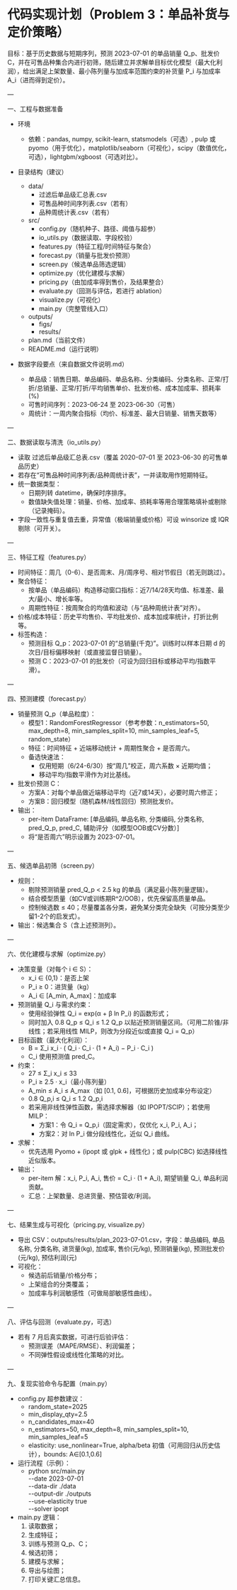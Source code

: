 # 代码实现计划（Problem 3：单品补货与定价策略）

目标：基于历史数据与短期序列，预测 2023-07-01 的单品销量 Q_p、批发价 C，并在可售品种集合内进行初筛，随后建立并求解单目标优化模型（最大化利润），给出满足上架数量、最小陈列量与加成率范围约束的补货量 P_i 与加成率 A_i（进而得到定价）。

—

一、工程与数据准备

- 环境
  
  - 依赖：pandas, numpy, scikit-learn, statsmodels（可选）, pulp 或 pyomo（用于优化），matplotlib/seaborn（可视化），scipy（数值优化，可选），lightgbm/xgboost（可选对比）。
- 目录结构（建议）
  - data/
    - 过滤后单品级汇总表.csv
    - 可售品种时间序列表.csv（若有）
    - 品种周统计表.csv（若有）
  - src/
    - config.py（随机种子、路径、阈值与超参）
    - io_utils.py（数据读取、字段校验）
    - features.py（特征工程/时间特征与聚合）
    - forecast.py（销量与批发价预测）
    - screen.py（候选单品筛选逻辑）
    - optimize.py（优化建模与求解）
    - pricing.py（由加成率得到售价，及结果整合）
    - evaluate.py（回测与评估，若进行 ablation）
    - visualize.py（可视化）
    - main.py（完整管线入口）
  - outputs/
    - figs/
    - results/
  - plan.md（当前文件）
  - README.md（运行说明）

- 数据字段要点（来自数据文件说明.md）
  - 单品级：销售日期、单品编码、单品名称、分类编码、分类名称、正常/打折/总销量、正常/打折/平均销售单价、批发价格、成本加成率、损耗率(%)
  - 可售时间序列：2023-06-24 至 2023-06-30（可售）
  - 周统计：一周内聚合指标（均价、标准差、最大日销量、销售天数等）

—

二、数据读取与清洗（io_utils.py）

- 读取 过滤后单品级汇总表.csv（覆盖 2020-07-01 至 2023-06-30 的可售单品历史）
- 若存在“可售品种时间序列表/品种周统计表”，一并读取用作短期特征。
- 统一数据类型：
  - 日期列转 datetime，确保时序排序。
  - 数值缺失值处理：销量、价格、加成率、损耗率等用合理策略填补或剔除（记录掩码）。
- 字段一致性与重复值去重，异常值（极端销量或价格）可设 winsorize 或 IQR 剔除（可开关）。

—

三、特征工程（features.py）

- 时间特征：周几（0-6）、是否周末、月/周序号、相对节假日（若无则跳过）。
- 聚合特征：
  - 按单品（单品编码）构造移动窗口指标：近7/14/28天均值、标准差、最大/最小、增长率等。
  - 周期性特征：按周聚合的均值和波动（与“品种周统计表”对齐）。
- 价格/成本特征：历史平均售价、平均批发价、成本加成率统计，打折比例等。
- 标签构造：
  - 预测目标 Q_p：2023-07-01 的“总销量(千克)”。训练时以样本日期 d 的次日/目标偏移映射（或直接监督日销量）。
  - 预测 C：2023-07-01 的批发价（可设为回归目标或移动平均/指数平滑）。

—

四、预测建模（forecast.py）

- 销量预测 Q_p（单品粒度）：
  - 模型1：RandomForestRegressor（参考参数：n_estimators=50, max_depth=8, min_samples_split=10, min_samples_leaf=5, random_state）
  - 特征：时间特征 + 近端移动统计 + 周期性聚合 + 是否周六。
  - 备选快速法：
    - 仅用短期（6/24-6/30）按“周几”校正，周六系数 × 近期均值；
    - 移动平均/指数平滑作为对比基线。
- 批发价预测 C：
  - 方案A：对每个单品做近端移动平均（近7或14天），必要时周六修正；
  - 方案B：回归模型（随机森林/线性回归）预测批发价。
- 输出：
  - per-item DataFrame: [单品编码, 单品名称, 分类编码, 分类名称, pred_Q_p, pred_C, 辅助评分（如模型OOB或CV分数）]
  - 将“是否周六”明示设置为 2023-07-01。

—

五、候选单品初筛（screen.py）

- 规则：
  - 剔除预测销量 pred_Q_p < 2.5 kg 的单品（满足最小陈列量逻辑）。
  - 结合模型质量（如CV或训练期R^2/OOB），优先保留高质量单品。
  - 控制候选数 ≤ 40；尽量覆盖各分类，避免某分类完全缺失（可按分类至少留1-2个的启发式）。
- 输出：候选集合 S（含上述预测列）。

—

六、优化建模与求解（optimize.py）

- 决策变量（对每个 i ∈ S）：
  - x_i ∈ {0,1}：是否上架
  - P_i ≥ 0：进货量（kg）
  - A_i ∈ [A_min, A_max]：加成率
- 预测销量 Q_i 与需求约束：
  - 使用经验弹性 Q_i = exp(α + β ln P_i) 的函数形式；
  - 同时加入 0.8 Q_p ≤ Q_i ≤ 1.2 Q_p 以贴近预测销量区间。（可用二阶锥/非线性；若采用线性 MILP，则改为分段近似或直接 Q_i = Q_p）
- 目标函数（最大化利润）：
  - B = Σ_i x_i · ( Q_i · C_i · (1 + A_i) − P_i · C_i )
  - C_i 使用预测值 pred_C。
- 约束：
  - 27 ≤ Σ_i x_i ≤ 33
  - P_i ≥ 2.5 · x_i（最小陈列量）
  - A_min ≤ A_i ≤ A_max（如 [0.1, 0.6]，可根据历史加成率分布设定）
  - 0.8 Q_p,i ≤ Q_i ≤ 1.2 Q_p,i
  - 若采用非线性弹性函数，需选择求解器（如 IPOPT/SCIP）；若使用 MILP：
    - 方案1：令 Q_i = Q_p,i（固定需求），仅优化 x_i, P_i, A_i；
    - 方案2：对 ln P_i 做分段线性化，近似 Q_i 曲线。
- 求解：
  - 优先选用 Pyomo + (ipopt 或 glpk + 线性化)；或 pulp(CBC) 如选择线性近似版本。
- 输出：
  - per-item 解：x_i, P_i, A_i, 售价 = C_i · (1 + A_i), 期望销量 Q_i, 单品利润贡献。
  - 汇总：上架数量、总进货量、预估营收/利润。

—

七、结果生成与可视化（pricing.py, visualize.py）

- 导出 CSV：outputs/results/plan_2023-07-01.csv，字段：单品编码, 单品名称, 分类名称, 进货量(kg), 加成率, 售价(元/kg), 预测销量(kg), 预测批发价(元/kg), 预估利润(元)
- 可视化：
  - 候选前后销量/价格分布；
  - 上架组合的分类覆盖；
  - 加成率与利润敏感性（可做局部敏感性曲线）。

—

八、评估与回测（evaluate.py，可选）

- 若有 7 月后真实数据，可进行后验评估：
  - 预测误差（MAPE/RMSE）、利润偏差；
  - 不同弹性假设或线性化策略的对比。

—

九、复现实验命令与配置（main.py）

- config.py 超参数建议：
  - random_state=2025
  - min_display_qty=2.5
  - n_candidates_max=40
  - n_estimators=50, max_depth=8, min_samples_split=10, min_samples_leaf=5
  - elasticity: use_nonlinear=True, alpha/beta 初值（可用回归从历史估计），bounds: A∈[0.1,0.6]
- 运行流程（示例）：
  - python src/main.py \
    --date 2023-07-01 \
    --data-dir ./data \
    --output-dir ./outputs \
    --use-elasticity true \
    --solver ipopt
- main.py 逻辑：
  1) 读取数据；
  2) 生成特征；
  3) 训练与预测 Q_p、C；
  4) 候选初筛；
  5) 建模与求解；
  6) 导出与绘图；
  7) 打印关键汇总信息。



